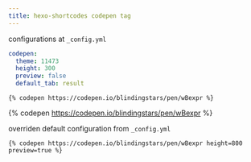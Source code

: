 ```yaml
---
title: hexo-shortcodes codepen tag
---
```


configurations at `_config.yml`
```yaml
codepen:
  theme: 11473
  height: 300
  preview: false
  default_tab: result
```

```nunjucks
{% codepen https://codepen.io/blindingstars/pen/wBexpr %}
```

{% codepen https://codepen.io/blindingstars/pen/wBexpr %}

overriden default configuration from `_config.yml`

```nunjucks
{% codepen https://codepen.io/blindingstars/pen/wBexpr height=800 preview=true %}
```